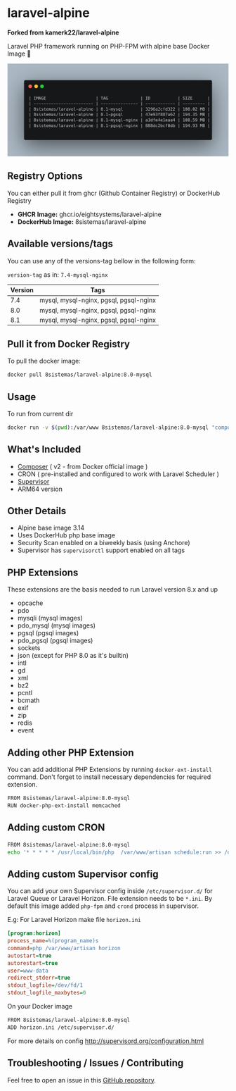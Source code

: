 # laravel-alpine

**Forked from kamerk22/laravel-alpine**

Laravel PHP framework running on PHP-FPM with alpine base Docker Image 🐳

![SIZE](https://github.com/EightSystems/laravel-alpine/blob/master/image-list-screenshot.png?raw=true)

## Registry Options

You can either pull it from ghcr (Github Container Registry) or DockerHub Registry

- **GHCR Image:** ghcr.io/eightsystems/laravel-alpine
- **DockerHub Image:** 8sistemas/laravel-alpine

## Available versions/tags

You can use any of the versions-tag bellow in the following form:

`version-tag` as in: `7.4-mysql-nginx`

| Version | Tags                                   |
| ------- | -------------------------------------- |
| 7.4     | mysql, mysql-nginx, pgsql, pgsql-nginx |
| 8.0     | mysql, mysql-nginx, pgsql, pgsql-nginx |
| 8.1     | mysql, mysql-nginx, pgsql, pgsql-nginx |

## Pull it from Docker Registry

To pull the docker image:

```bash
docker pull 8sistemas/laravel-alpine:8.0-mysql
```

## Usage

To run from current dir

```bash
docker run -v $(pwd):/var/www 8sistemas/laravel-alpine:8.0-mysql "composer install --prefer-dist"
```

## What's Included

- [Composer](https://getcomposer.org/) ( v2 - from Docker official image )
- CRON ( pre-installed and configured to work with Laravel Scheduler )
- [Supervisor](http://supervisord.org)
- ARM64 version

## Other Details

- Alpine base image 3.14
- Uses DockerHub php base image
- Security Scan enabled on a biweekly basis (using Anchore)
- Supervisor has `supervisorctl` support enabled on all tags

## PHP Extensions

These extensions are the basis needed to run Laravel version 8.x and up

- opcache
- pdo
- mysqli (mysql images)
- pdo_mysql (mysql images)
- pgsql (pgsql images)
- pdo_pgsql (pgsql images)
- sockets
- json (except for PHP 8.0 as it's builtin)
- intl
- gd
- xml
- bz2
- pcntl
- bcmath
- exif
- zip
- redis
- event

## Adding other PHP Extension

You can add additional PHP Extensions by running `docker-ext-install` command. Don't forget to install necessary dependencies for required extension.

```bash
FROM 8sistemas/laravel-alpine:8.0-mysql
RUN docker-php-ext-install memcached
```

## Adding custom CRON

```bash
FROM 8sistemas/laravel-alpine:8.0-mysql
echo '* * * * * /usr/local/bin/php  /var/www/artisan schedule:run >> /dev/null 2>&1' > /etc/crontabs/root
```

## Adding custom Supervisor config

You can add your own Supervisor config inside `/etc/supervisor.d/` for Laravel Queue or Laravel Horizon. File extension needs to be `*.ini`. By default this image added `php-fpm` and `crond` process in supervisor.

E.g: For Laravel Horizon make file `horizon.ini`

```ini
[program:horizon]
process_name=%(program_name)s
command=php /var/www/artisan horizon
autostart=true
autorestart=true
user=www-data
redirect_stderr=true
stdout_logfile=/dev/fd/1
stdout_logfile_maxbytes=0
```

On your Docker image

```bash
FROM 8sistemas/laravel-alpine:8.0-mysql
ADD horizon.ini /etc/supervisor.d/
```

For more details on config http://supervisord.org/configuration.html

## Troubleshooting / Issues / Contributing

Feel free to open an issue in this [GitHub repository](https://github.com/eightsystems/laravel-alpine).
